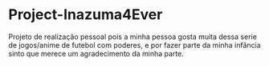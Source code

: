 # Project-Inazuma4Ever
Projeto de realização pessoal pois a minha pessoa gosta muita dessa serie de jogos/anime de futebol com poderes, e por fazer parte da minha infância sinto que merece um agradecimento da minha parte.
